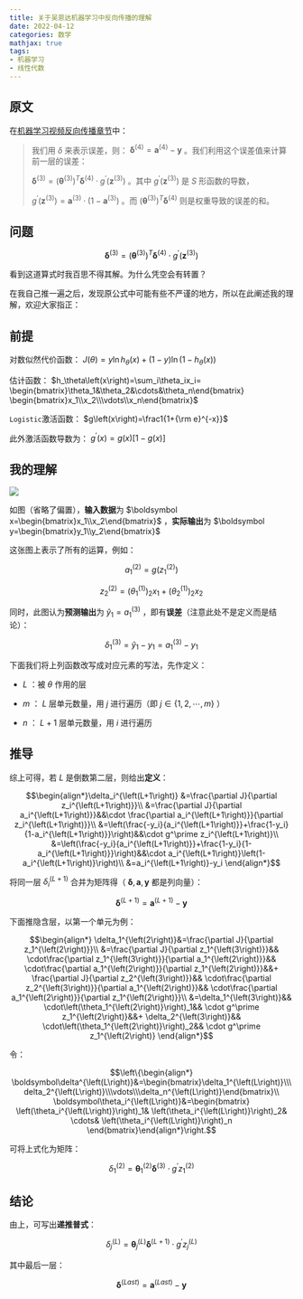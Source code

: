 ```yaml
---
title: 关于吴恩达机器学习中反向传播的理解
date: 2022-04-12
categories: 数学
mathjax: true
tags:
- 机器学习
- 线性代数
---
```

## 原文

在[机器学习视频反向传播章节](https://www.bilibili.com/video/BV164411b7dx/?p=51)中：

> 我们用 $\delta$ 来表示误差，则： $\boldsymbol\delta^{\left(4\right)}=\boldsymbol a^{\left(4\right)}−\boldsymbol y$ 。我们利用这个误差值来计算前一层的误差：
>
> $\boldsymbol\delta^{\left(3\right)}=\left(\boldsymbol\theta^{\left(3\right)}\right)^T\boldsymbol\delta^{\left(4\right)}\cdot g^\prime\left(\boldsymbol z^{\left(3\right)}\right)$ 。其中 $g^\prime\left(\boldsymbol{z}^{\left(3\right)}\right)$ 是 $S$ 形函数的导数，
>
> $g^\prime\left(\boldsymbol z^{\left(3\right)}\right)=\boldsymbol a^{\left(3\right)}\cdot\left(1−\boldsymbol a^{\left(3\right)}\right)$ 。而 $\left(\boldsymbol\theta^{\left(3\right)}\right)^T\boldsymbol\delta^{\left(4\right)}$ 则是权重导致的误差的和。

## 问题

$$\boldsymbol\delta^{\left(3\right)}=\left(\boldsymbol\theta^{\left(3\right)}\right)^T\boldsymbol\delta^{\left(4\right)}\cdot g^\prime\left(\boldsymbol z^{\left(3\right)}\right)$$

看到这道算式时我百思不得其解。为什么凭空会有转置？

在我自己推一遍之后，发现原公式中可能有些不严谨的地方，所以在此阐述我的理解，欢迎大家指正：

## 前提

对数似然代价函数： $J\left(\theta\right)=y\ln h_\theta\left(x\right)+\left(1-y\right)\ln\left(1-h_\theta\left(x\right)\right)$

估计函数： $h_\theta\left(x\right)=\sum_i\theta_ix_i=
\begin{bmatrix}\theta_1&\theta_2&\cdots&\theta_n\end{bmatrix}
\begin{bmatrix}x_1\\x_2\\\vdots\\x_n\end{bmatrix}$

`Logistic`激活函数： $g\left(x\right)=\frac1{1+{\rm e}^{-x}}$

此外激活函数导数为： $g^\prime\left(x\right)=g\left(x\right)\left[1-g\left(x\right)\right]$

## 我的理解

![ ](/img/posts/machine_learning.webp)

如图（省略了偏置），**输入数据**为 $\boldsymbol x=\begin{bmatrix}x_1\\x_2\end{bmatrix}$ ，**实际输出**为 $\boldsymbol y=\begin{bmatrix}y_1\\y_2\end{bmatrix}$

这张图上表示了所有的运算，例如：

$$a_1^{\left(2\right)}=g\left(z_1^{\left(2\right)}\right)$$

$$z_2^{\left(2\right)}=\left(\theta_1^{\left(1\right)}\right)_2x_1+\left(\theta_2^{\left(1\right)}\right)_2x_2$$

同时，此图认为**预测输出**为 $\hat y_1=a_1^{\left(3\right)}$ ，即有**误差**（注意此处不是定义而是结论）：

$$\delta_1^{\left(3\right)}=\hat y_1-y_1=a_1^{\left(3\right)}-y_1$$

下面我们将上列函数改写成对应元素的写法，先作定义：

* $L$ ：被 $\theta$ 作用的层

* $m$ ： $L$ 层单元数量，用 $j$ 进行遍历（即 $j\in\left\{1,2,\cdots,m\right\}$ ）

* $n$ ： $L+1$ 层单元数量，用 $i$ 进行遍历

## 推导

综上可得，若 $L$ 是倒数第二层，则给出**定义**：

$$\begin{align*}\delta_i^{\left(L+1\right)}
&=\frac{\partial J}{\partial z_i^{\left(L+1\right)}}\\
&=\frac{\partial J}{\partial a_i^{\left(L+1\right)}}&&\cdot
\frac{\partial a_i^{\left(L+1\right)}}{\partial z_i^{\left(L+1\right)}}\\
&=\left(\frac{-y_i}{a_i^{\left(L+1\right)}}+\frac{1-y_i}{1-a_i^{\left(L+1\right)}}\right)&&\cdot
g^\prime z_i^{\left(L+1\right)}\\
&=\left(\frac{-y_i}{a_i^{\left(L+1\right)}}+\frac{1-y_i}{1-a_i^{\left(L+1\right)}}\right)&&\cdot
a_i^{\left(L+1\right)}\left(1-a_i^{\left(L+1\right)}\right)\\
&=a_i^{\left(L+1\right)}-y_i
\end{align*}$$

将同一层 $\delta_i^{\left(L+1\right)}$ 合并为矩阵得（ $\boldsymbol\delta,\boldsymbol a,\boldsymbol y$ 都是列向量）：

$$\boldsymbol\delta^{\left(L+1\right)}=\boldsymbol a^{\left(L+1\right)}-\boldsymbol y$$

下面推隐含层，以第一个单元为例：

$$\begin{align*}
\delta_1^{\left(2\right)}&=\frac{\partial J}{\partial z_1^{\left(2\right)}}\\
&=\frac{\partial J}{\partial z_1^{\left(3\right)}}&&
\cdot\frac{\partial z_1^{\left(3\right)}}{\partial a_1^{\left(2\right)}}&&
\cdot\frac{\partial a_1^{\left(2\right)}}{\partial z_1^{\left(2\right)}}&&+
\frac{\partial J}{\partial z_2^{\left(3\right)}}&&
\cdot\frac{\partial z_2^{\left(3\right)}}{\partial a_1^{\left(2\right)}}&&
\cdot\frac{\partial a_1^{\left(2\right)}}{\partial z_1^{\left(2\right)}}\\
&=\delta_1^{\left(3\right)}&&
\cdot\left(\theta_1^{\left(2\right)}\right)_1&&
\cdot g^\prime z_1^{\left(2\right)}&&+
\delta_2^{\left(3\right)}&&
\cdot\left(\theta_1^{\left(2\right)}\right)_2&&
\cdot g^\prime z_1^{\left(2\right)}
\end{align*}$$

令：

$$\left\{\begin{align*}
\boldsymbol\delta^{\left(L\right)}&=\begin{bmatrix}\delta_1^{\left(L\right)}\\\delta_2^{\left(L\right)}\\\vdots\\\delta_n^{\left(L\right)}\end{bmatrix}\\
\boldsymbol\theta_i^{\left(L\right)}&=\begin{bmatrix}
\left(\theta_i^{\left(L\right)}\right)_1&
\left(\theta_i^{\left(L\right)}\right)_2&
\cdots&
\left(\theta_i^{\left(L\right)}\right)_n
\end{bmatrix}\end{align*}\right.$$

可将上式化为矩阵：

$$\delta_1^{\left(2\right)}
=\boldsymbol\theta_1^{\left(2\right)}\boldsymbol\delta^{\left(3\right)}
\cdot g^\prime z_1^{\left(2\right)}$$

## 结论

由上，可写出**递推普式**：

$$\delta_j^{\left(L\right)}
=\boldsymbol\theta_j^{\left(L\right)}\boldsymbol\delta^{\left(L+1\right)}\cdot g^\prime z_j^{\left(L\right)}$$

其中最后一层：

$$\boldsymbol\delta^{\left(Last\right)}=\boldsymbol a^{\left(Last\right)}-\boldsymbol y$$
